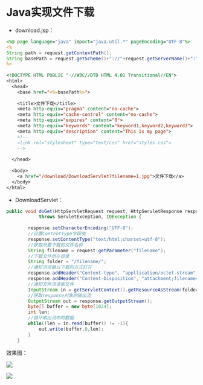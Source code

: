# Java实现文件下载

* download.jsp：


```jsp
<%@ page language="java" import="java.util.*" pageEncoding="UTF-8"%>
<%
String path = request.getContextPath();
String basePath = request.getScheme()+"://"+request.getServerName()+":"+request.getServerPort()+path+"/";
%>
 
<!DOCTYPE HTML PUBLIC "-//W3C//DTD HTML 4.01 Transitional//EN">
<html>
  <head>
    <base href="<%=basePath%>">
    
    <title>文件下载</title>
	<meta http-equiv="pragma" content="no-cache">
	<meta http-equiv="cache-control" content="no-cache">
	<meta http-equiv="expires" content="0">    
	<meta http-equiv="keywords" content="keyword1,keyword2,keyword3">
	<meta http-equiv="description" content="This is my page">
	<!--
	<link rel="stylesheet" type="text/css" href="styles.css">
	-->
	
  </head>
  
  <body>
  	<a href="/download/DownloadServlet?filename=1.jpg">文件下载</a>
  </body>
</html>
```

* DownloadServlet：	

```java
public void doGet(HttpServletRequest request, HttpServletResponse response)
			throws ServletException, IOException {
		
		response.setCharacterEncoding("UTF-8");
		//设置ContentType字段值
		response.setContentType("text/html;charset=utf-8");
		//获取所要下载的文件名称
		String filename = request.getParameter("filename");
		//下载文件所在目录
		String folder = "/filename/";
		//通知浏览器以下载的方式打开
		response.addHeader("Content-type", "appllication/octet-stream");
		response.addHeader("Content-Disposition", "attachment;filename="+filename);
		//通知文件流读取文件
		InputStream in = getServletContext().getResourceAsStream(folder+filename);
		//获取response对象的输出流
		OutputStream out = response.getOutputStream();
		byte[] buffer = new byte[1024];
		int len;
		//循环取出流中的数据
		while((len = in.read(buffer)) != -1){
			out.write(buffer,0,len);
		}
	}
```

效果图：

![](https://img-blog.csdn.net/20171122111450916?watermark/2/text/aHR0cDovL2Jsb2cuY3Nkbi5uZXQvQ2hlbmdfTWF5/font/5a6L5L2T/fontsize/400/fill/I0JBQkFCMA==/dissolve/70/gravity/Center)


![](https://img-blog.csdn.net/20171122111504616?watermark/2/text/aHR0cDovL2Jsb2cuY3Nkbi5uZXQvQ2hlbmdfTWF5/font/5a6L5L2T/fontsize/400/fill/I0JBQkFCMA==/dissolve/70/gravity/Center)
